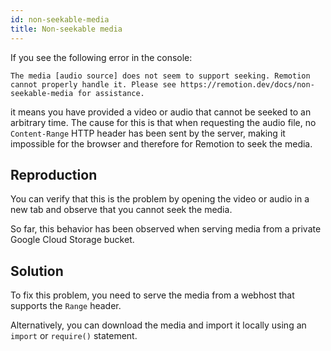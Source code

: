 ```yaml
---
id: non-seekable-media
title: Non-seekable media
---
```


If you see the following error in the console:

```
The media [audio source] does not seem to support seeking. Remotion cannot properly handle it. Please see https://remotion.dev/docs/non-seekable-media for assistance.
```

it means you have provided a video or audio that cannot be seeked to an arbitrary time. The cause for this is that when requesting the audio file, no `Content-Range` HTTP header has been sent by the server, making it impossible for the browser and therefore for Remotion to seek the media.

## Reproduction

You can verify that this is the problem by opening the video or audio in a new tab and observe that you cannot seek the media.

So far, this behavior has been observed when serving media from a private Google Cloud Storage bucket.

## Solution

To fix this problem, you need to serve the media from a webhost that supports the `Range` header.

Alternatively, you can download the media and import it locally using an `import` or `require()` statement.
